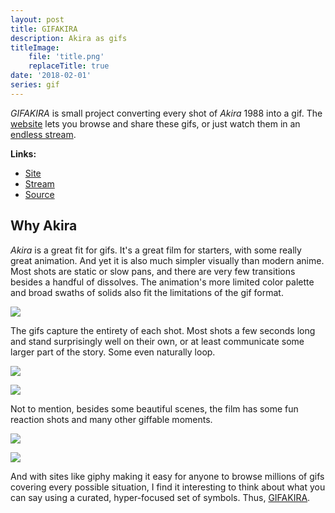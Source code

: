 ```yaml
---
layout: post
title: GIFAKIRA
description: Akira as gifs
titleImage:
    file: 'title.png'
    replaceTitle: true
date: '2018-02-01'
series: gif
---
```


*GIFAKIRA* is small project converting every shot of *Akira* 1988 into a gif. The [website][site] lets you browse and share these gifs, or just watch them in an [endless stream][stream].

**Links:**
- [Site][site]
- [Stream][stream]
- [Source](https://github.com/mattbierner/hue-theremin)

## Why Akira
*Akira* is a great fit for gifs. It's a great film for starters, with some really great animation. And yet it is also much simpler visually than modern anime. Most shots are static or slow pans, and there are very few transitions besides a handful of dissolves. The animation's more limited color palette and broad swaths of solids also fit the limitations of the gif format.

![](https://media.gifakira.com/scenes/237.737-320.gif)

The gifs capture the entirety of each shot. Most shots a few seconds long and stand surprisingly well on their own, or at least communicate some larger part of the story. Some even naturally loop.

![](https://media.gifakira.com/scenes/7136.46-320.gif)

![](https://media.gifakira.com/scenes/6749.95-320.gif)

Not to mention, besides some beautiful scenes, the film has some fun reaction shots and many other giffable moments.

![](https://media.gifakira.com/scenes/4267.55-320.gif)

![](https://media.gifakira.com/scenes/6567.89-320.gif)

And with sites like giphy making it easy for anyone to browse millions of gifs covering every possible situation, I find it interesting to think about what you can say using a curated, hyper-focused set of symbols. Thus, [GIFAKIRA][site].

[site]: https://gifakira.com
[stream]: https://gifakira.com/stream.html